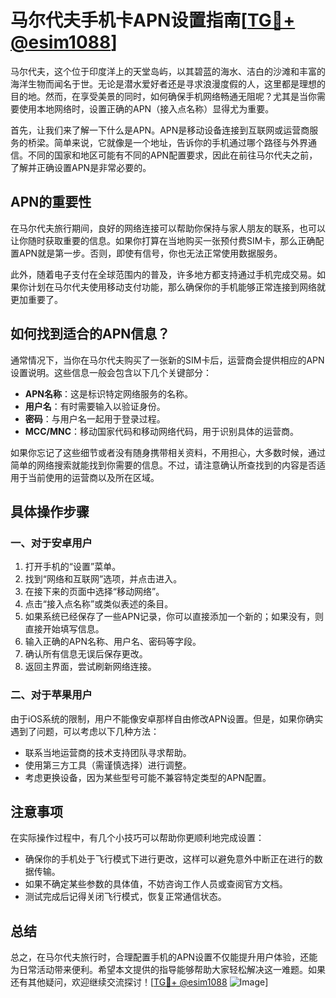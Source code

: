 # 马尔代夫手机卡APN设置指南[[TG💪+ @esim1088](https://t.me/s/esim1088)]

马尔代夫，这个位于印度洋上的天堂岛屿，以其碧蓝的海水、洁白的沙滩和丰富的海洋生物而闻名于世。无论是潜水爱好者还是寻求浪漫度假的人，这里都是理想的目的地。然而，在享受美景的同时，如何确保手机网络畅通无阻呢？尤其是当你需要使用本地网络时，设置正确的APN（接入点名称）显得尤为重要。

首先，让我们来了解一下什么是APN。APN是移动设备连接到互联网或运营商服务的桥梁。简单来说，它就像是一个地址，告诉你的手机通过哪个路径与外界通信。不同的国家和地区可能有不同的APN配置要求，因此在前往马尔代夫之前，了解并正确设置APN是非常必要的。

## APN的重要性

在马尔代夫旅行期间，良好的网络连接可以帮助你保持与家人朋友的联系，也可以让你随时获取重要的信息。如果你打算在当地购买一张预付费SIM卡，那么正确配置APN就是第一步。否则，即使有信号，你也无法正常使用数据服务。

此外，随着电子支付在全球范围内的普及，许多地方都支持通过手机完成交易。如果你计划在马尔代夫使用移动支付功能，那么确保你的手机能够正常连接到网络就更加重要了。

## 如何找到适合的APN信息？

通常情况下，当你在马尔代夫购买了一张新的SIM卡后，运营商会提供相应的APN设置说明。这些信息一般会包含以下几个关键部分：

- **APN名称**：这是标识特定网络服务的名称。
- **用户名**：有时需要输入以验证身份。
- **密码**：与用户名一起用于登录过程。
- **MCC/MNC**：移动国家代码和移动网络代码，用于识别具体的运营商。

如果你忘记了这些细节或者没有随身携带相关资料，不用担心，大多数时候，通过简单的网络搜索就能找到你需要的信息。不过，请注意确认所查找到的内容是否适用于当前使用的运营商以及所在区域。

## 具体操作步骤

### 一、对于安卓用户

1. 打开手机的“设置”菜单。
2. 找到“网络和互联网”选项，并点击进入。
3. 在接下来的页面中选择“移动网络”。
4. 点击“接入点名称”或类似表述的条目。
5. 如果系统已经保存了一些APN记录，你可以直接添加一个新的；如果没有，则直接开始填写信息。
6. 输入正确的APN名称、用户名、密码等字段。
7. 确认所有信息无误后保存更改。
8. 返回主界面，尝试刷新网络连接。

### 二、对于苹果用户

由于iOS系统的限制，用户不能像安卓那样自由修改APN设置。但是，如果你确实遇到了问题，可以考虑以下几种方法：

- 联系当地运营商的技术支持团队寻求帮助。
- 使用第三方工具（需谨慎选择）进行调整。
- 考虑更换设备，因为某些型号可能不兼容特定类型的APN配置。

## 注意事项

在实际操作过程中，有几个小技巧可以帮助你更顺利地完成设置：

- 确保你的手机处于飞行模式下进行更改，这样可以避免意外中断正在进行的数据传输。
- 如果不确定某些参数的具体值，不妨咨询工作人员或查阅官方文档。
- 测试完成后记得关闭飞行模式，恢复正常通信状态。

## 总结

总之，在马尔代夫旅行时，合理配置手机的APN设置不仅能提升用户体验，还能为日常活动带来便利。希望本文提供的指导能够帮助大家轻松解决这一难题。如果还有其他疑问，欢迎继续交流探讨！[[TG💪+ @esim1088](https://t.me/s/esim1088) ![Image](https://i.postimg.cc/4NQfJmqS/Snipaste-2025-05-13-00-14-12.png)]